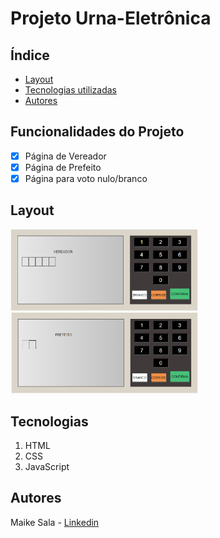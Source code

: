 # Projeto Urna-Eletrônica

## Índice
- <a href="#layout">Layout</a>
- <a href="#tecnologias">Tecnologias utilizadas</a>
- <a href="#autores">Autores</a>

## Funcionalidades do Projeto

- [x] Página de Vereador
- [x] Página de Prefeito
- [x] Página para voto nulo/branco

## Layout 
<img style="width:300px" src="./imagens/pagina 1.png" alt= "Página de vereador">
<img style="width:300px" src="./imagens/pagina 2.png" alt="Página de prefeito">

## Tecnologias
1. HTML
2. CSS
3. JavaScript

## Autores
Maike Sala - [Linkedin](https://www.linkedin.com/in/maike-oliveira-37885a1a4/)